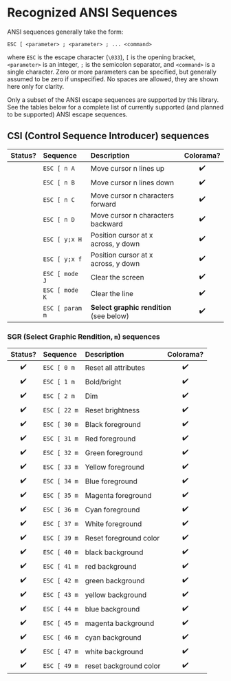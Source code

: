 # Recognized ANSI Sequences

ANSI sequences generally take the form:

    ESC [ <parameter> ; <parameter> ; ... <command>

where `ESC` is the escape character (`\033`), `[` is the opening bracket,
`<parameter>` is an integer, `;` is the semicolon separator, and `<command>` is
a single character. Zero or more parameters can be specified, but generally
assumed to be zero if unspecified. No spaces are allowed, they are shown here
only for clarity.

Only a subset of the ANSI escape sequences are supported by this library. See
the tables below for a complete list of currently supported (and planned to be
supported) ANSI escape sequences.

## CSI (Control Sequence Introducer) sequences

| Status? | Sequence        | Description                              | Colorama? |
| :-----: | :-------------- | :--------------------------------------- | :-------: |
|         | `ESC [ n A`     | Move cursor n lines up                   |     ✔️     |
|         | `ESC [ n B`     | Move cursor n lines down                 |     ✔️     |
|         | `ESC [ n C`     | Move cursor n characters forward         |     ✔️     |
|         | `ESC [ n D`     | Move cursor n characters backward        |     ✔️     |
|         | `ESC [ y;x H`   | Position cursor at x across, y down      |     ✔️     |
|         | `ESC [ y;x f`   | Position cursor at x across, y down      |     ✔️     |
|         | `ESC [ mode J`  | Clear the screen                         |     ✔️     |
|         | `ESC [ mode K`  | Clear the line                           |     ✔️     |
|         | `ESC [ param m` | **Select graphic rendition** (see below) |     ✔️     |

### SGR (Select Graphic Rendition, `m`) sequences

| Status? | Sequence     | Description            | Colorama? |
| :-----: | :----------- | :--------------------- | :-------: |
|    ✔️   | `ESC [ 0 m`  | Reset all attributes   |     ✔️     |
|    ✔️   | `ESC [ 1 m`  | Bold/bright            |     ✔️     |
|    ✔️   | `ESC [ 2 m`  | Dim                    |     ✔️     |
|    ✔️   | `ESC [ 22 m` | Reset brightness       |     ✔️     |
|    ✔️   | `ESC [ 30 m` | Black foreground       |     ✔️     |
|    ✔️   | `ESC [ 31 m` | Red foreground         |     ✔️     |
|    ✔️   | `ESC [ 32 m` | Green foreground       |     ✔️     |
|    ✔️   | `ESC [ 33 m` | Yellow foreground      |     ✔️     |
|    ✔️   | `ESC [ 34 m` | Blue foreground        |     ✔️     |
|    ✔️   | `ESC [ 35 m` | Magenta foreground     |     ✔️     |
|    ✔️   | `ESC [ 36 m` | Cyan foreground        |     ✔️     |
|    ✔️   | `ESC [ 37 m` | White foreground       |     ✔️     |
|    ✔️   | `ESC [ 39 m` | Reset foreground color |     ✔️     |
|    ✔️   | `ESC [ 40 m` | black background       |     ✔️     |
|    ✔️   | `ESC [ 41 m` | red background         |     ✔️     |
|    ✔️   | `ESC [ 42 m` | green background       |     ✔️     |
|    ✔️   | `ESC [ 43 m` | yellow background      |     ✔️     |
|    ✔️   | `ESC [ 44 m` | blue background        |     ✔️     |
|    ✔️   | `ESC [ 45 m` | magenta background     |     ✔️     |
|    ✔️   | `ESC [ 46 m` | cyan background        |     ✔️     |
|    ✔️   | `ESC [ 47 m` | white background       |     ✔️     |
|    ✔️   | `ESC [ 49 m` | reset background color |     ✔️     |
